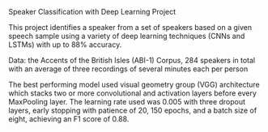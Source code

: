 Speaker Classification with Deep Learning Project

This project identifies a speaker from a set of speakers based on a given speech sample using a variety of deep learning techniques (CNNs and LSTMs) with up to 88% accuracy.  

Data:  the Accents of the British Isles (ABI-1) Corpus, 284 speakers in total with an average of three recordings of several minutes each per
person

The best performing model used visual geometry group (VGG) architecture
which stacks two or more convolutional and activation layers
before every MaxPooling layer. The learning rate used was 0.005 with three dropout layers, early stopping with patience of 20, 150 epochs, and a batch size of eight, achieving an F1 score of 0.88.
